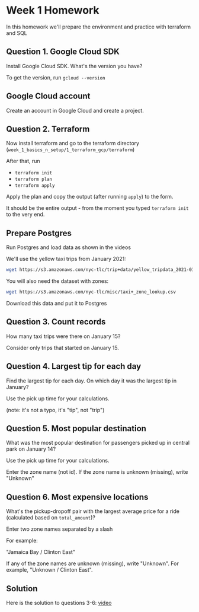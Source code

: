 # Week 1 Homework

In this homework we'll prepare the environment
and practice with terraform and SQL

## Question 1. Google Cloud SDK

Install Google Cloud SDK. What's the version you have?

To get the version, run `gcloud --version`

## Google Cloud account

Create an account in Google Cloud and create a project.

## Question 2. Terraform

Now install terraform and go to the terraform directory (`week_1_basics_n_setup/1_terraform_gcp/terraform`)

After that, run

- `terraform init`
- `terraform plan`
- `terraform apply`

Apply the plan and copy the output (after running `apply`) to the form.

It should be the entire output - from the moment you typed `terraform init` to the very end.

## Prepare Postgres

Run Postgres and load data as shown in the videos

We'll use the yellow taxi trips from January 2021:

```bash
wget https://s3.amazonaws.com/nyc-tlc/trip+data/yellow_tripdata_2021-01.csv
```

You will also need the dataset with zones:

```bash
wget https://s3.amazonaws.com/nyc-tlc/misc/taxi+_zone_lookup.csv
```

Download this data and put it to Postgres

## Question 3. Count records

How many taxi trips were there on January 15?

Consider only trips that started on January 15.

## Question 4. Largest tip for each day

Find the largest tip for each day.
On which day it was the largest tip in January?

Use the pick up time for your calculations.

(note: it's not a typo, it's "tip", not "trip")

## Question 5. Most popular destination

What was the most popular destination for passengers picked up
in central park on January 14?

Use the pick up time for your calculations.

Enter the zone name (not id). If the zone name is unknown (missing), write "Unknown"

## Question 6. Most expensive locations

What's the pickup-dropoff pair with the largest
average price for a ride (calculated based on `total_amount`)?

Enter two zone names separated by a slash

For example:

"Jamaica Bay / Clinton East"

If any of the zone names are unknown (missing), write "Unknown". For example, "Unknown / Clinton East".

## Solution

Here is the solution to questions 3-6: [video](https://www.youtube.com/watch?v=HxHqH2ARfxM&list=PL3MmuxUbc_hJed7dXYoJw8DoCuVHhGEQb)
